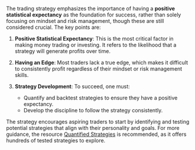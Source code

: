 The trading strategy emphasizes the importance of having a **positive statistical expectancy** as the foundation for success, rather than solely focusing on mindset and risk management, though these are still considered crucial. The key points are:

1. **Positive Statistical Expectancy**: This is the most critical factor in making money trading or investing. It refers to the likelihood that a strategy will generate profits over time.

2. **Having an Edge**: Most traders lack a true edge, which makes it difficult to consistently profit regardless of their mindset or risk management skills.

3. **Strategy Development**: To succeed, one must:
   - Quantify and backtest strategies to ensure they have a positive expectancy.
   - Develop the discipline to follow the strategy consistently.

The strategy encourages aspiring traders to start by identifying and testing potential strategies that align with their personality and goals. For more guidance, the resource [Quantified Strategies](https://quantifiedstrategies.com) is recommended, as it offers hundreds of tested strategies to explore.
